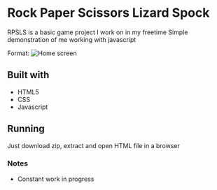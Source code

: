 # Rock Paper Scissors Lizard Spock

RPSLS is a basic game project I work on in my freetime
Simple demonstration of me working with javascript

Format: ![Home screen](https://ibb.co/smKH9sQ)

## Built with

* HTML5
* CSS
* Javascript

## Running

Just download zip, extract and open HTML file in a browser

### Notes

* Constant work in progress
